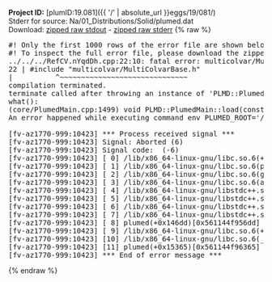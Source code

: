 **Project ID:** [plumID:19.081]({{ '/' | absolute_url }}eggs/19/081/)  
Stderr for source:  Na/01_Distributions/Solid/plumed.dat   
Download: [zipped raw stdout](plumed.dat.plumed.stdout.txt.zip) - [zipped raw stderr](plumed.dat.plumed.stderr.txt.zip) 
{% raw %}
<pre>
#! Only the first 1000 rows of the error file are shown below
#! To inspect the full error file, please download the zipped raw stderr file above
../../../RefCV.nYqdDh.cpp:22:10: fatal error: multicolvar/MultiColvarBase.h: No such file or directory
22 | #include "multicolvar/MultiColvarBase.h"
|          ^~~~~~~~~~~~~~~~~~~~~~~~~~~~~~~
compilation terminated.
terminate called after throwing an instance of 'PLMD::Plumed::ExceptionError'
what():
(core/PlumedMain.cpp:1499) void PLMD::PlumedMain::load(const std::string&)
An error happened while executing command env PLUMED_ROOT='/home/runner/opt/lib/plumed' PLUMED_VERSION='2.10b' PLUMED_HTMLDIR='/home/runner/opt/share/doc/plumed' PLUMED_INCLUDEDIR='/home/runner/opt/include' PLUMED_PROGRAM_NAME='plumed' PLUMED_IS_INSTALLED='yes' "/home/runner/opt/lib/plumed"/scripts/mklib.sh -n -o ./../../../RefCV.2.10b.so ../../../RefCV.cpp

[fv-az1770-999:10423] *** Process received signal ***
[fv-az1770-999:10423] Signal: Aborted (6)
[fv-az1770-999:10423] Signal code:  (-6)
[fv-az1770-999:10423] [ 0] /lib/x86_64-linux-gnu/libc.so.6(+0x45330)[0x7fced5245330]
[fv-az1770-999:10423] [ 1] /lib/x86_64-linux-gnu/libc.so.6(pthread_kill+0x11c)[0x7fced529eb2c]
[fv-az1770-999:10423] [ 2] /lib/x86_64-linux-gnu/libc.so.6(gsignal+0x1e)[0x7fced524527e]
[fv-az1770-999:10423] [ 3] /lib/x86_64-linux-gnu/libc.so.6(abort+0xdf)[0x7fced52288ff]
[fv-az1770-999:10423] [ 4] /lib/x86_64-linux-gnu/libstdc++.so.6(+0xa5ff5)[0x7fced56a5ff5]
[fv-az1770-999:10423] [ 5] /lib/x86_64-linux-gnu/libstdc++.so.6(+0xbb0da)[0x7fced56bb0da]
[fv-az1770-999:10423] [ 6] /lib/x86_64-linux-gnu/libstdc++.so.6(_ZSt10unexpectedv+0x0)[0x7fced56a5a55]
[fv-az1770-999:10423] [ 7] /lib/x86_64-linux-gnu/libstdc++.so.6(+0xa5a6f)[0x7fced56a5a6f]
[fv-az1770-999:10423] [ 8] plumed(+0x146dd)[0x561144f956dd]
[fv-az1770-999:10423] [ 9] /lib/x86_64-linux-gnu/libc.so.6(+0x2a1ca)[0x7fced522a1ca]
[fv-az1770-999:10423] [10] /lib/x86_64-linux-gnu/libc.so.6(__libc_start_main+0x8b)[0x7fced522a28b]
[fv-az1770-999:10423] [11] plumed(+0x15365)[0x561144f96365]
[fv-az1770-999:10423] *** End of error message ***
</pre>
{% endraw %}
